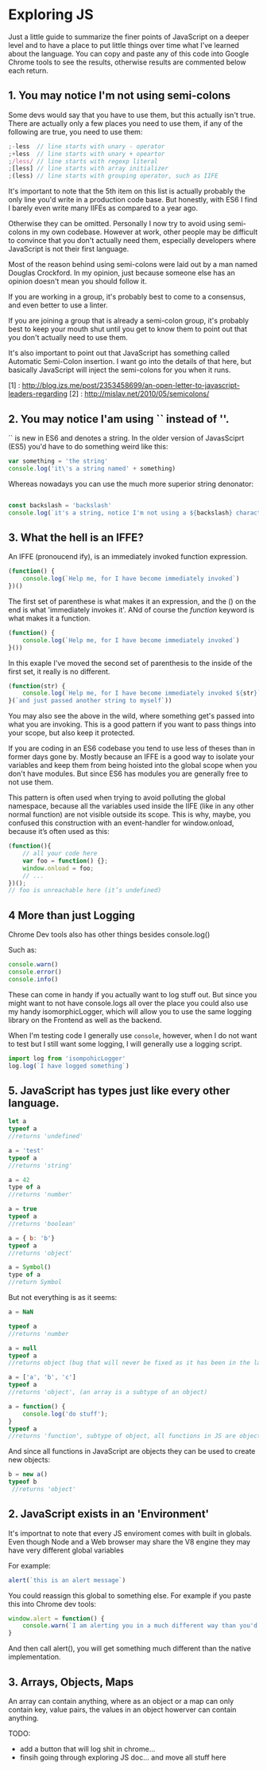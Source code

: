 # Exploring JS

Just a little guide to summarize the finer points of JavaScript on a deeper level and to have a place to put little things over time what I've learned about the language. You can copy and paste any of this code into Google Chrome tools to see the results, otherwise results are commented below each return.

## 1. You may notice I'm not using semi-colons

Some devs would say that you have to use them, but this actually isn't true. There are actually only a few places you need to use them, if any of the following are true, you need to use them:

```javascript
;-less	// line starts with unary - operator
;+less	// line starts with unary + opeartor
;/less/	// line starts with regexp literal
;[less]	// line starts with array initializer
;(less)	// line starts with grouping operator, such as IIFE
```

It's important to note that the 5th item on this list is actually probably the only line you'd write in a production code base. But honestly, with ES6 I find I barely even write many IIFEs as compared to a year ago.

Otherwise they can be omitted. Personally I now try to avoid using semi-colons in my own codebase. However at work, other people may be difficult to convince that you don't actually need them, especially developers where JavaScript is not their first language.

Most of the reason behind using semi-colons were laid out by a man named Douglas Crockford. In my opinion, just because someone else has an opinion doesn't mean you should follow it.

If you are working in a group, it's probably best to come to a consensus, and even better to use a linter.

If you are joining a group that is already a semi-colon group, it's probably best to keep your mouth shut until you get to know them to point out that you don't actually need to use them.

It's also important to point out that JavaScript has something called Automatic Semi-Colon insertion. I want go into the details of that here, but basically JavaScript will inject the semi-colons for you when it runs.

[1] : http://blog.izs.me/post/2353458699/an-open-letter-to-javascript-leaders-regarding
[2] : http://mislav.net/2010/05/semicolons/


## 2. You may notice I'am using `` instead of ''.

`` is new in ES6 and denotes a string. In the older version of JavasSciprt (ES5) you'd have to do something weird like this:
```javascript
var something = 'the string'
console.log('it\'s a string named' + something)
```

Whereas nowadays you can use the much more superior string denonator:

```javascript

const backslash = 'backslash'
console.log(`it's a string, notice I'm not using a ${backslash} character`)
```

## 3. What the hell is an IFFE?

An IFFE (pronoucend ify), is an immediately invoked function expression.

```javascript
(function() {
    console.log(`Help me, for I have become immediately invoked`)
})()
```

The first set of parenthese is what makes it an expression, and the () on the end is what 'immediately invokes it'. ANd of course the *function* keyword is what makes it a function.

```javascript
(function() {
    console.log(`Help me, for I have become immediately invoked`)
}())
```

In this exaple I've moved the second set of parenthesis to the inside of the first set, it really is no different.

```javascript
(function(str) {
    console.log(`Help me, for I have become immediately invoked ${str}`)
}(`and just passed another string to myself`))
```

You may also see the above in the wild, where something get's passed into what you are invoking. This is a good pattern if you want to pass things into your scope, but also keep it protected.

If you are coding in an ES6 codebase you tend to use less of theses than in former days gone by. Mostly because an IFFE is a good way to isolate your variables and keep them from being hoisted into the global scope when you don't have modules. But since ES6 has modules you are generally free to not use them.


This pattern is often used when trying to avoid polluting the global namespace, because all the variables used inside the IIFE (like in any other normal function) are not visible outside its scope.
This is why, maybe, you confused this construction with an event-handler for window.onload, because it’s often used as this:

```javascript
(function(){
    // all your code here
    var foo = function() {};
    window.onload = foo;
    // ...
})();
// foo is unreachable here (it’s undefined)
```






## 4 More than just Logging

Chrome Dev tools also has other things besides console.log()

Such as:

```javascript
console.warn()
console.error()
console.info()
```

These can come in handy if you actually want to log stuff out. But since you might want to not have console.logs all over the place you could also use my handy isomorphicLogger, which will allow you to use the same logging library on the Frontend as well as the backend.

When I'm testing code I generally use `console`, however, when I do not want to test but I still want some logging, I will generally use a logging script.

```javascript
import log from 'isompohicLogger'
log.log(`I have logged something`)
```




## 5. JavaScript has types just like every other language.

```javascript
let a
typeof a
//returns 'undefined'

a = 'test'
typeof a
//returns 'string'

a = 42
type of a
//returns 'number'

a = true
typeof a
//returns 'boolean'

a = { b: 'b'}
typeof a
//returns 'object'

a = Symbol()
type of a
//return Symbol
```
 But not everything is as it seems:
```javascript
a = NaN

typeof a
//returns 'number

a = null
typeof a
//returns object (bug that will never be fixed as it has been in the language since the beginning)

a = ['a', 'b', 'c']
typeof a
//returns 'object', (an array is a subtype of an object)

a = function() {
    console.log('do stuff');
}
typeof a
//returns 'function', subtype of object, all functions in JS are objects
```

And since all functions in JavaScript are objects they can be used to create new objects:

```javascript
b = new a()
typeof b
 //returns 'object'
```

## 2. JavaScript exists in an 'Environment'
It's importnat to note that every JS enviroment comes with built in globals. Even though Node and a Web browser may share the V8 engine they may have very different global variables

For example:

```javascript
alert(`this is an alert message`)
```

You could reassign this global to something else. For example if you paste this into Chrome dev tools:

```javascript
window.alert = function() {
    console.warn(`I am alerting you in a much different way than you'd expect`)
}
```

And then call alert(), you will get something much different than the native implementation.



## 3. Arrays, Objects, Maps

An array can contain anything, where as an object or a map can only contain key, value pairs, the values in an object howerver can contain anything.


TODO:
- add a button that will log shit in chrome...
- finsih going through exploring JS doc... and move all stuff here

